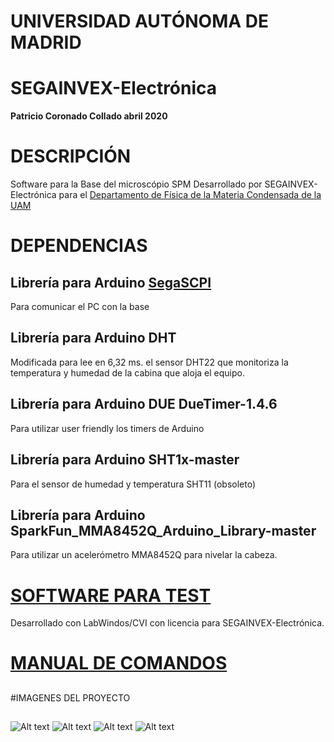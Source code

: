 # UNIVERSIDAD AUTÓNOMA DE MADRID
# SEGAINVEX-Electrónica
**Patricio Coronado Collado abril 2020**
# DESCRIPCIÓN
Software para la Base del microscópio SPM 
Desarrollado por SEGAINVEX-Electrónica para el [Departamento de Física de la Materia
Condensada de la UAM](https://www.fmc.uam.es/research/nano-spm-lab/)
## 
# DEPENDENCIAS

## Librería para Arduino [SegaSCPI](https://github.com/PatricioCoronado/SegaSCPI)

 Para comunicar el PC con la base
## Librería para Arduino DHT

Modificada para lee en 6,32 ms. el sensor DHT22 que monitoriza la temperatura y humedad de la cabina que aloja el equipo.
## Librería para Arduino DUE DueTimer-1.4.6

Para utilizar user friendly los timers de Arduino 
## Librería para Arduino SHT1x-master

Para el sensor de humedad y temperatura SHT11 (obsoleto)
## Librería para Arduino SparkFun_MMA8452Q_Arduino_Library-master

Para utilizar un acelerómetro MMA8452Q para nivelar la cabeza.

# [SOFTWARE PARA TEST](https://github.com/PatricioCoronado/BaseSPM_CVI)
Desarrollado con LabWindos/CVI con licencia para SEGAINVEX-Electrónica.


# [MANUAL DE COMANDOS](https://github.com/PatricioCoronado/Base-SPM-Arduino-DUE-V1.2/blob/master/ficheros/Manual.pdf)
## 
#IMAGENES DEL PROYECTO
##
![Alt text](https://github.com/PatricioCoronado/Base-SPM-Arduino-DUE-V1.2/blob/master/ficheros/imagen1.png "Optional title")
![Alt text](https://github.com/PatricioCoronado/Base-SPM-Arduino-DUE-V1.2/blob/master/ficheros/imagen2.png "Optional title")
![Alt text](https://github.com/PatricioCoronado/Base-SPM-Arduino-DUE-V1.2/blob/master/ficheros/imagen4.png "Optional title")
![Alt text](https://github.com/PatricioCoronado/Base-SPM-Arduino-DUE-V1.2/blob/master/ficheros/imagen3.png "Optional title")
